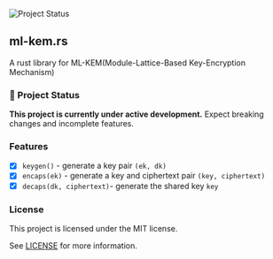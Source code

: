 ![Project Status](https://img.shields.io/badge/status-in--development-yellow)

## ml-kem.rs

A rust library for ML-KEM(Module-Lattice-Based Key-Encryption Mechanism)

### 🚧 Project Status

**This project is currently under active development.**  Expect breaking changes and incomplete features.

### Features

- [x] `keygen()` - generate a key pair `(ek, dk)`
- [x] `encaps(ek)` - generate a key and ciphertext pair `(key, ciphertext)`
- [x] `decaps(dk, ciphertext)`- generate the shared key `key`

### License

This project is licensed under the MIT license.

See [LICENSE](/LICENSE) for more information.
